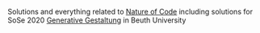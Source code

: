 Solutions and everything related to [Nature of Code](https://natureofcode.com) including
solutions for SoSe 2020 [Generative Gestaltung](https://mmi.beuth-hochschule.de/module/wp11/)
in Beuth University

